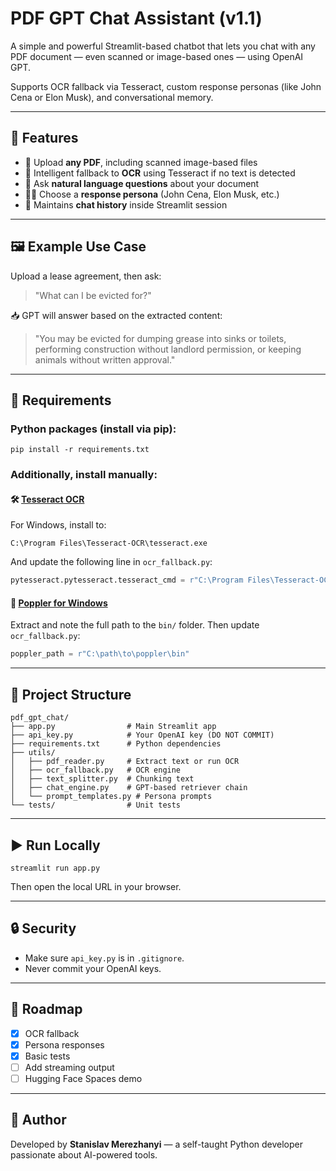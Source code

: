 # PDF GPT Chat Assistant (v1.1)

A simple and powerful Streamlit-based chatbot that lets you chat with any PDF document — even scanned or image-based ones — using OpenAI GPT.

Supports OCR fallback via Tesseract, custom response personas (like John Cena or Elon Musk), and conversational memory.

---

## 🚀 Features

* 📄 Upload **any PDF**, including scanned image-based files
* 🧠 Intelligent fallback to **OCR** using Tesseract if no text is detected
* 🤖 Ask **natural language questions** about your document
* 🧑‍🎤 Choose a **response persona** (John Cena, Elon Musk, etc.)
* 💬 Maintains **chat history** inside Streamlit session

---

## 🖼 Example Use Case

Upload a lease agreement, then ask:

> "What can I be evicted for?"

📥 GPT will answer based on the extracted content:

> "You may be evicted for dumping grease into sinks or toilets, performing construction without landlord permission, or keeping animals without written approval."

---

## 🧩 Requirements

### Python packages (install via pip):

```
pip install -r requirements.txt
```

### Additionally, install manually:

#### 🛠 [Tesseract OCR](https://github.com/UB-Mannheim/tesseract/wiki)

For Windows, install to:

```
C:\Program Files\Tesseract-OCR\tesseract.exe
```

And update the following line in `ocr_fallback.py`:

```python
pytesseract.pytesseract.tesseract_cmd = r"C:\Program Files\Tesseract-OCR\tesseract.exe"
```

#### 🧾 [Poppler for Windows](https://github.com/oschwartz10612/poppler-windows/releases)

Extract and note the full path to the `bin/` folder. Then update `ocr_fallback.py`:

```python
poppler_path = r"C:\path\to\poppler\bin"
```

---

## 📂 Project Structure

```
pdf_gpt_chat/
├── app.py                # Main Streamlit app
├── api_key.py            # Your OpenAI key (DO NOT COMMIT)
├── requirements.txt      # Python dependencies
├── utils/
│   ├── pdf_reader.py     # Extract text or run OCR
│   ├── ocr_fallback.py   # OCR engine
│   ├── text_splitter.py  # Chunking text
│   ├── chat_engine.py    # GPT-based retriever chain
│   └── prompt_templates.py # Persona prompts
└── tests/                # Unit tests
```

---

## ▶️ Run Locally

```
streamlit run app.py
```

Then open the local URL in your browser.

---

## 🔒 Security

* Make sure `api_key.py` is in `.gitignore`.
* Never commit your OpenAI keys.

---

## 🏁 Roadmap

* [x] OCR fallback
* [x] Persona responses
* [x] Basic tests
* [ ] Add streaming output
* [ ] Hugging Face Spaces demo

---

## 🤝 Author

Developed by **Stanislav Merezhanyi** — a self-taught Python developer passionate about AI-powered tools.
